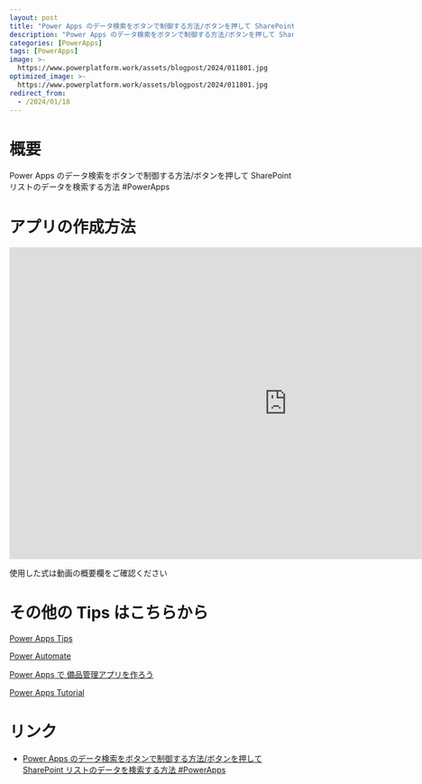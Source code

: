 ```yaml
---
layout: post
title: "Power Apps のデータ検索をボタンで制御する方法/ボタンを押して SharePoint リストのデータを検索する方法 #PowerApps"
description: "Power Apps のデータ検索をボタンで制御する方法/ボタンを押して SharePoint リストのデータを検索する方法 #PowerAppsを動画で分かりやすく解説"
categories: [PowerApps]
tags: [PowerApps]
image: >-
  https://www.powerplatform.work/assets/blogpost/2024/011801.jpg
optimized_image: >-
  https://www.powerplatform.work/assets/blogpost/2024/011801.jpg
redirect_from:
  - /2024/01/18
---
```



#  概要

Power Apps のデータ検索をボタンで制御する方法/ボタンを押して SharePoint リストのデータを検索する方法 #PowerApps


# アプリの作成方法

<iframe width="983" height="553" src="https://www.youtube.com/embed/RB6RzWXjFMw" title="YouTube video player" frameborder="0" allow="accelerometer; autoplay; clipboard-write; encrypted-media; gyroscope; picture-in-picture" allowfullscreen></iframe>


使用した式は動画の概要欄をご確認ください


# その他の Tips はこちらから

[Power Apps Tips](https://www.youtube.com/watch?v=VrAQf3JQ7yM&list=PLVhFi1fb3DqakSLVMn22DDcySXh9jtzi- )


[Power Automate](https://www.youtube.com/watch?v=-YnJYT0ASEM&list=PLVhFi1fb3Dqbzic6GieqnLFgD3aTj-eHA)


[Power Apps で 備品管理アプリを作ろう](https://www.youtube.com/playlist?list=PLVhFi1fb3DqZM3HKb8Hea6XEL96990Fyn)


[Power Apps Tutorial](https://www.youtube.com/playlist?list=PLVhFi1fb3DqalxpL974VvAJvV4iWoSbe_)


# リンク


- [Power Apps のデータ検索をボタンで制御する方法/ボタンを押して SharePoint リストのデータを検索する方法 #PowerApps](https://www.youtube.com/watch?v=RB6RzWXjFMw)


